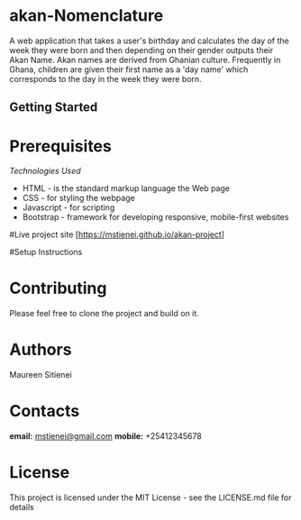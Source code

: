 # akan-Nomenclature
A web application that takes a user's birthday and calculates the day of the week they were born and then depending on their gender outputs their Akan Name. Akan names are derived from Ghanian culture. Frequently in Ghana, children are given their first name as a 'day name' which corresponds to the day in the week they were born.

## Getting Started
# Prerequisites
_Technologies Used_
* HTML - is the standard markup language the Web page
* CSS - for styling the webpage
* Javascript - for scripting
* Bootstrap - framework for developing responsive, mobile-first websites

#Live project site
[https://mstienei.github.io/akan-project]

#Setup Instructions
# Contributing
Please feel free to clone the project and build on it.

# Authors
Maureen Sitienei

# Contacts
**email:** mstienei@gmail.com
**mobile:** +25412345678

# License
This project is licensed under the MIT License - see the LICENSE.md file for details
